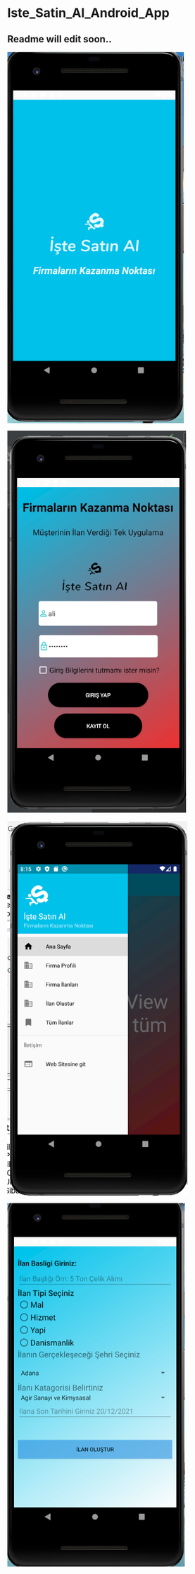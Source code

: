 # Iste_Satin_Al_Android_App
## Readme will edit soon..


![Splash Screen](https://raw.githubusercontent.com/koseali/Iste_Satin_Al_Android_App/master/images/splash_screen.png)

![Splash Screen](https://raw.githubusercontent.com/koseali/Iste_Satin_Al_Android_App/master/images/Login.png)

![Splash Screen](https://raw.githubusercontent.com/koseali/Iste_Satin_Al_Android_App/master/images/Home.png)

![Splash Screen](https://raw.githubusercontent.com/koseali/Iste_Satin_Al_Android_App/master/images/add_ad.png)

